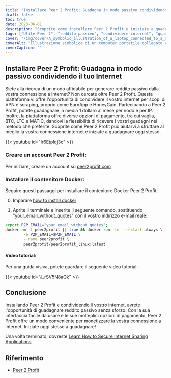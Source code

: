```yaml
---
title: "Installare Peer 2 Profit: Guadagna in modo passivo condividendo il tuo Internet"
draft: false
toc: true
date: 2023-06-01
description: "Scoprite come installare Peer 2 Profit e iniziate a guadagnare in modo passivo condividendo la vostra connessione Internet per scopi di VPN e scraping, con un guadagno medio mensile di 1 dollaro per nodo e per IP."
tags: ["Utile Peer 2", "reddito passivo", "condividere internet", "guadagnare denaro", "VPN", "raschiatura", "guadagnare online", "opzioni di pagamento", "vaglia", "BTC", "LTC", "MATICA", "Contenitore Docker", "esercitazione di installazione", "connessione a Internet", "guadagni", "fare soldi", "reddito online", "monetizzare internet", "guadagnare da casa", "condivisione della rete", "guadagnare da internet", "guadagnare dalla condivisione", "guadagnare senza sforzo", "incrementare i guadagni", "guadagnare dalla VPN", "guadagnare dalla raschiatura", "guadagnare da Peer 2 Profit", "monetizzazione di internet", "generazione di reddito passivo", "guadagnare dalla condivisione in rete"]
cover: "/img/cover/A_symbolic_illustration_of_a_laptop_connected_to_a_network.png"
coverAlt: "Illustrazione simbolica di un computer portatile collegato a una rete di nodi interconnessi, che rappresenta il concetto di condivisione di Internet per la generazione di reddito passivo."
coverCaption: ""
---
```


## Installare Peer 2 Profit: Guadagna in modo passivo condividendo il tuo Internet

Siete alla ricerca di un modo affidabile per generare reddito passivo dalla vostra connessione a Internet? Non cercate oltre Peer 2 Profit. Questa piattaforma vi offre l'opportunità di condividere il vostro internet per scopi di VPN e scraping, proprio come EarnApp e HoneyGain. Partecipando a Peer 2 Profit, potete guadagnare in media 1 dollaro al mese per nodo e per IP. Inoltre, la piattaforma offre diverse opzioni di pagamento, tra cui vaglia, BTC, LTC e MATIC, dandovi la flessibilità di ricevere i vostri guadagni nel metodo che preferite. Scoprite come Peer 2 Profit può aiutarvi a sfruttare al meglio la vostra connessione internet e iniziate a guadagnare oggi stesso.

{{< youtube id="Ir6Etplqj3c" >}}

### Creare un account Peer 2 Profit:
Per iniziare, creare un account su [peer2profit.com](https://p2pr.me/16538445386293aa3aaec4e)

### Installare il contenitore Docker:
Seguire questi passaggi per installare il contenitore Docker Peer 2 Profit:

0. Imparare [how to install docker](https://simeononsecurity.ch/other/creating-profitable-low-powered-crypto-miners/#installing-docker)

1. Aprite il terminale e inserite il seguente comando, sostituendo "your_email_without_quotes" con il vostro indirizzo e-mail reale:
```bash
export P2P_EMAIL="your_email_without_quotes";
docker rm -f peer2profit || true && docker run -td --restart always \
        -e P2P_EMAIL=$P2P_EMAIL \
        --name peer2profit \
        peer2profit/peer2profit_linux:latest
```

#### Video tutorial:
Per una guida visiva, potete guardare il seguente video tutorial:

{{< youtube id="J_rSV5N8aQk" >}}

## Conclusione
Installando Peer 2 Profit e condividendo il vostro internet, avrete l'opportunità di guadagnare reddito passivo senza sforzo. Con la sua interfaccia facile da usare e le sue molteplici opzioni di pagamento, Peer 2 Profit offre un modo conveniente per monetizzare la vostra connessione a internet. Iniziate oggi stesso a guadagnare!

Una volta terminato, dovreste [Learn How to Secure Internet Sharing Applications](https://simeononsecurity.ch/other/how-to-secure-internet-sharing-applications/)

## Riferimento
- [Peer 2 Profit](https://p2pr.me/16538445386293aa3aaec4e)